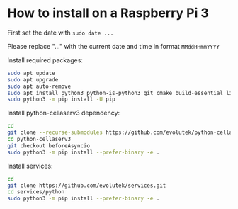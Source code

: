 # How to install on a Raspberry Pi 3

First set the date with
`sudo date ...`

Please replace "..." with the current date and time in format `MMddHHmmYYYY`

Install required packages:
```sh
sudo apt update
sudo apt upgrade
sudo apt auto-remove
sudo apt install python3 python-is-python3 git cmake build-essential libgeos-dev python3-pil python3-pil.imagetk
sudo python3 -m pip install -U pip
```

Install python-cellaserv3 dependency:
```sh
cd
git clone --recurse-submodules https://github.com/evolutek/python-cellaserv3.git
cd python-cellaserv3
git checkout beforeAsyncio
sudo python3 -m pip install --prefer-binary -e .
```

Install services:
```sh
cd
git clone https://github.com/evolutek/services.git
cd services/python
sudo python3 -m pip install --prefer-binary -e .
```
